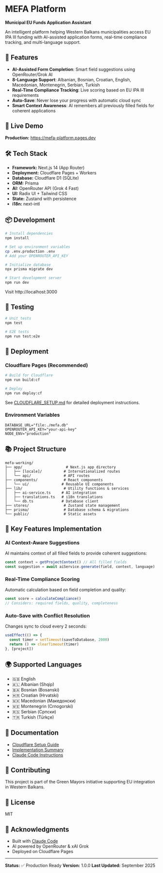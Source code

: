 # MEFA Platform

**Municipal EU Funds Application Assistant**

An intelligent platform helping Western Balkans municipalities access EU IPA III funding with AI-assisted application forms, real-time compliance tracking, and multi-language support.

## 🌟 Features

- **AI-Assisted Form Completion**: Smart field suggestions using OpenRouter/Grok AI
- **8-Language Support**: Albanian, Bosnian, Croatian, English, Macedonian, Montenegrin, Serbian, Turkish
- **Real-Time Compliance Tracking**: Live scoring based on EU IPA III requirements
- **Auto-Save**: Never lose your progress with automatic cloud sync
- **Smart Context Awareness**: AI remembers all previously filled fields for coherent applications

## 🚀 Live Demo

**Production:** https://mefa-platform.pages.dev

## 🛠️ Tech Stack

- **Framework:** Next.js 14 (App Router)
- **Deployment:** Cloudflare Pages + Workers
- **Database:** Cloudflare D1 (SQLite)
- **ORM:** Prisma
- **AI:** OpenRouter API (Grok 4 Fast)
- **UI:** Radix UI + Tailwind CSS
- **State:** Zustand with persistence
- **i18n:** next-intl

## 📦 Development

```bash
# Install dependencies
npm install

# Set up environment variables
cp .env.production .env
# Add your OPENROUTER_API_KEY

# Initialize database
npx prisma migrate dev

# Start development server
npm run dev
```

Visit http://localhost:3000

## 🧪 Testing

```bash
# Unit tests
npm test

# E2E tests
npm run test:e2e
```

## 🚢 Deployment

### Cloudflare Pages (Recommended)

```bash
# Build for Cloudflare
npm run build:cf

# Deploy
npm run deploy:cf
```

See [CLOUDFLARE_SETUP.md](./CLOUDFLARE_SETUP.md) for detailed deployment instructions.

### Environment Variables

```env
DATABASE_URL="file:./mefa.db"
OPENROUTER_API_KEY="your-api-key"
NODE_ENV="production"
```

## 📚 Project Structure

```
mefa-working/
├── app/                    # Next.js app directory
│   ├── [locale]/          # Internationalized routes
│   └── api/               # API routes
├── components/            # React components
│   └── ui/               # Reusable UI components
├── lib/                   # Utility functions & services
│   ├── ai-service.ts     # AI integration
│   ├── translations.ts   # i18n translations
│   └── db.ts             # Database client
├── stores/                # Zustand state management
├── prisma/                # Database schema & migrations
└── public/                # Static assets
```

## 🎯 Key Features Implementation

### AI Context-Aware Suggestions

AI maintains context of all filled fields to provide coherent suggestions:

```typescript
const context = getProjectContext() // All filled fields
const suggestion = await aiService.generate(field, context, language)
```

### Real-Time Compliance Scoring

Automatic calculation based on field completion and quality:

```typescript
const score = calculateCompliance()
// Considers: required fields, quality, completeness
```

### Auto-Save with Conflict Resolution

Changes sync to cloud every 2 seconds:

```typescript
useEffect(() => {
  const timer = setTimeout(saveToDatabase, 2000)
  return () => clearTimeout(timer)
}, [project])
```

## 🌍 Supported Languages

- 🇬🇧 English
- 🇦🇱 Albanian (Shqip)
- 🇧🇦 Bosnian (Bosanski)
- 🇭🇷 Croatian (Hrvatski)
- 🇲🇰 Macedonian (Македонски)
- 🇲🇪 Montenegrin (Crnogorski)
- 🇷🇸 Serbian (Српски)
- 🇹🇷 Turkish (Türkçe)

## 📖 Documentation

- [Cloudflare Setup Guide](./CLOUDFLARE_SETUP.md)
- [Implementation Summary](./IMPLEMENTATION-SUMMARY.md)
- [Claude Code Instructions](./CLAUDE.md)

## 🤝 Contributing

This project is part of the Green Mayors initiative supporting EU integration in Western Balkans.

## 📄 License

MIT

## 🙏 Acknowledgments

- Built with [Claude Code](https://claude.com/claude-code)
- AI powered by OpenRouter & xAI Grok
- Deployed on Cloudflare Pages

---

**Status:** ✅ Production Ready
**Version:** 1.0.0
**Last Updated:** September 2025